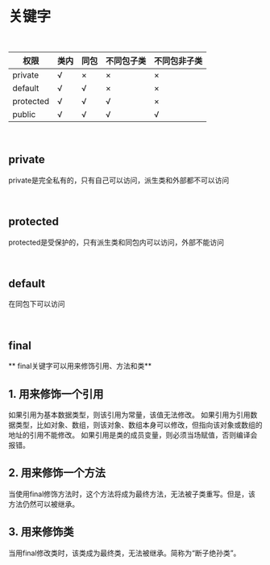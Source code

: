 # 关键字

<br/>

|权限|类内|同包|不同包子类|不同包非子类|
|--|--|--|--|--|
|private|√|×|×|×|
|default|√|√|×|×|
|protected|√|√|√|×|
|public|√|√|√|√|

<br/>

## private

private是完全私有的，只有自己可以访问，派生类和外部都不可以访问

<br/>

## protected

protected是受保护的，只有派生类和同包内可以访问，外部不能访问

<br/>

## default

在同包下可以访问

<br/>

## final

** final关键字可以用来修饰引用、方法和类**

## 1. 用来修饰一个引用

 如果引用为基本数据类型，则该引用为常量，该值无法修改。
 如果引用为引用数据类型，比如对象、数组，则该对象、数组本身可以修改，但指向该对象或数组的地址的引用不能修改。
 如果引用是类的成员变量，则必须当场赋值，否则编译会报错。

## 2. 用来修饰一个方法

当使用final修饰方法时，这个方法将成为最终方法，无法被子类重写。但是，该方法仍然可以被继承。

## 3. 用来修饰类

 当用final修改类时，该类成为最终类，无法被继承。简称为“断子绝孙类”。
